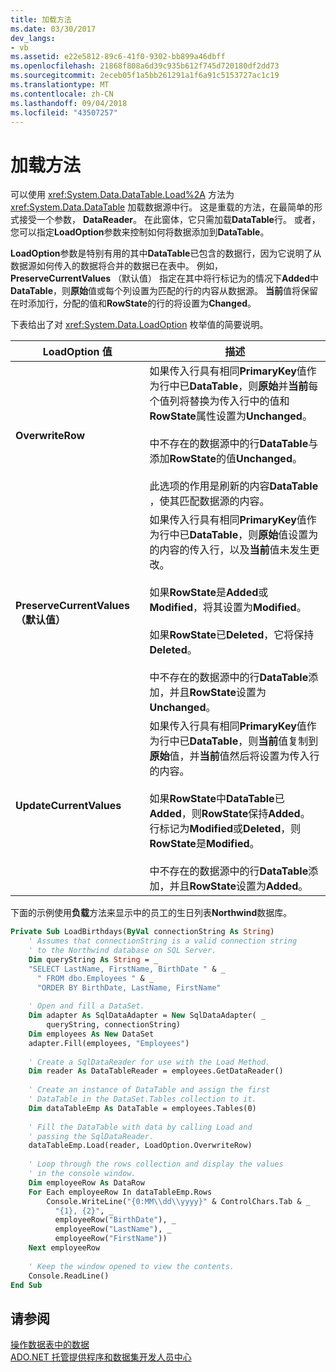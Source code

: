 ```yaml
---
title: 加载方法
ms.date: 03/30/2017
dev_langs:
- vb
ms.assetid: e22e5812-89c6-41f0-9302-bb899a46dbff
ms.openlocfilehash: 21868f808a6d39c935b612f745d720180df2dd73
ms.sourcegitcommit: 2eceb05f1a5bb261291a1f6a91c5153727ac1c19
ms.translationtype: MT
ms.contentlocale: zh-CN
ms.lasthandoff: 09/04/2018
ms.locfileid: "43507257"
---
```

# <a name="the-load-method"></a>加载方法
可以使用 <xref:System.Data.DataTable.Load%2A> 方法为 <xref:System.Data.DataTable> 加载数据源中行。 这是重载的方法，在最简单的形式接受一个参数， **DataReader**。 在此窗体，它只需加载**DataTable**行。 或者，您可以指定**LoadOption**参数来控制如何将数据添加到**DataTable**。  
  
 **LoadOption**参数是特别有用的其中**DataTable**已包含的数据行，因为它说明了从数据源如何传入的数据将合并的数据已在表中。 例如， **PreserveCurrentValues** （默认值） 指定在其中将行标记为的情况下**Added**中**DataTable**，则**原始**值或每个列设置为匹配的行的内容从数据源。 **当前**值将保留在时添加行，分配的值和**RowState**的行的将设置为**Changed**。  
  
 下表给出了对 <xref:System.Data.LoadOption> 枚举值的简要说明。  
  
|LoadOption 值|描述|  
|----------------------|-----------------|  
|**OverwriteRow**|如果传入行具有相同**PrimaryKey**值作为行中已**DataTable**，则**原始**并**当前**每个值列将替换为传入行中的值和**RowState**属性设置为**Unchanged**。<br /><br /> 中不存在的数据源中的行**DataTable**与添加**RowState**的值**Unchanged**。<br /><br /> 此选项的作用是刷新的内容**DataTable** ，使其匹配数据源的内容。|  
|**PreserveCurrentValues （默认值）**|如果传入行具有相同**PrimaryKey**值作为行中已**DataTable**，则**原始**值设置为的内容的传入行，以及**当前**值未发生更改。<br /><br /> 如果**RowState**是**Added**或**Modified**，将其设置为**Modified**。<br /><br /> 如果**RowState**已**Deleted**，它将保持**Deleted**。<br /><br /> 中不存在的数据源中的行**DataTable**添加，并且**RowState**设置为**Unchanged**。|  
|**UpdateCurrentValues**|如果传入行具有相同**PrimaryKey**值作为行中已**DataTable**，则**当前**值复制到**原始**值，并**当前**值然后将设置为传入行的内容。<br /><br /> 如果**RowState**中**DataTable**已**Added**，则**RowState**保持**Added**。 行标记为**Modified**或**Deleted**，则**RowState**是**Modified**。<br /><br /> 中不存在的数据源中的行**DataTable**添加，并且**RowState**设置为**Added**。|  
  
 下面的示例使用**负载**方法来显示中的员工的生日列表**Northwind**数据库。  
  
```vb  
Private Sub LoadBirthdays(ByVal connectionString As String)  
    ' Assumes that connectionString is a valid connection string  
    ' to the Northwind database on SQL Server.  
    Dim queryString As String = _  
    "SELECT LastName, FirstName, BirthDate " & _  
      " FROM dbo.Employees " & _  
      "ORDER BY BirthDate, LastName, FirstName"  
  
    ' Open and fill a DataSet.   
    Dim adapter As SqlDataAdapter = New SqlDataAdapter( _  
        queryString, connectionString)  
    Dim employees As New DataSet  
    adapter.Fill(employees, "Employees")  
  
    ' Create a SqlDataReader for use with the Load Method.  
    Dim reader As DataTableReader = employees.GetDataReader()  
  
    ' Create an instance of DataTable and assign the first  
    ' DataTable in the DataSet.Tables collection to it.  
    Dim dataTableEmp As DataTable = employees.Tables(0)  
  
    ' Fill the DataTable with data by calling Load and  
    ' passing the SqlDataReader.  
    dataTableEmp.Load(reader, LoadOption.OverwriteRow)  
  
    ' Loop through the rows collection and display the values  
    ' in the console window.  
    Dim employeeRow As DataRow  
    For Each employeeRow In dataTableEmp.Rows  
        Console.WriteLine("{0:MM\\dd\\yyyy}" & ControlChars.Tab & _  
          "{1}, {2}", _  
          employeeRow("BirthDate"), _  
          employeeRow("LastName"), _  
          employeeRow("FirstName"))  
    Next employeeRow  
  
    ' Keep the window opened to view the contents.  
    Console.ReadLine()  
End Sub  
```  
  
## <a name="see-also"></a>请参阅  
 [操作数据表中的数据](../../../../../docs/framework/data/adonet/dataset-datatable-dataview/manipulating-data-in-a-datatable.md)  
 [ADO.NET 托管提供程序和数据集开发人员中心](https://go.microsoft.com/fwlink/?LinkId=217917)
